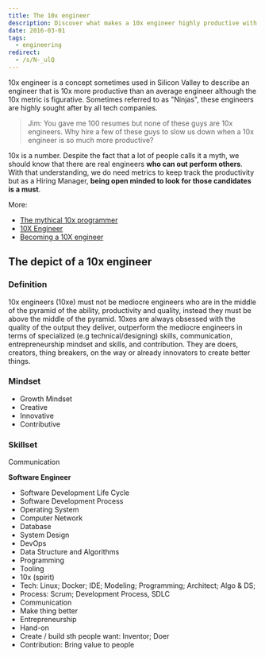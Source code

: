 ```yaml
---
title: The 10x engineer
description: Discover what makes a 10x engineer highly productive with skills in software development, communication, innovation, and problem-solving, and why tech companies seek these exceptional engineers.
date: 2016-03-01
tags:
  - engineering
redirect:
  - /s/N-_ulQ
---
```


10x engineer is a concept sometimes used in Silicon Valley to describe an engineer that is 10x more productive than an average engineer although the 10x metric is figurative. Sometimes referred to as "Ninjas", these engineers are highly sought after by all tech companies.

> Jim: You gave me 100 resumes but none of these guys are 10x engineers. Why hire a few of these guys to slow us down when a 10x engineer is so much more productive?

10x is a number. Despite the fact that a lot of people calls it a myth, we should know that there are real engineers **who can out perform others**. With that understanding, we do need metrics to keep track the productivity but as a Hiring Manager, **being open minded to look for those candidates is a must**.

More:

- [The mythical 10x programmer](http://antirez.com/news/112)
- [10X Engineer](https://gorillalogic.com/blog/10x-engineer-series-part-1-2/)
- [Becoming a 10X engineer](https://hackernoon.com/becoming-a-10x-engineer-is-it-possible-a8cf593392c3)

## The depict of a 10x engineer

### Definition

10x engineers (10xe) must not be mediocre engineers who are in the middle of the pyramid of the ability, productivity and quality, instead they must be above the middle of the pyramid. 10xes are always obsessed with the quality of the output they deliver, outperform the mediocre engineers in terms of specialized (e.g technical/designing) skills, communication, entrepreneurship mindset and skills, and contribution. They are doers, creators, thing breakers, on the way or already innovators to create better things.

### Mindset

- Growth Mindset
- Creative
- Innovative
- Contributive

### Skillset

Communication

**Software Engineer**

- Software Development Life Cycle
- Software Development Process
- Operating System
- Computer Network
- Database
- System Design
- DevOps
- Data Structure and Algorithms
- Programming
- Tooling
- 10x (spirit)
- Tech: Linux; Docker; IDE; Modeling; Programming; Architect; Algo & DS;
- Process: Scrum; Development Process, SDLC
- Communication
- Make thing better
- Entrepreneurship
- Hand-on
- Create / build sth people want: Inventor; Doer
- Contribution: Bring value to people
